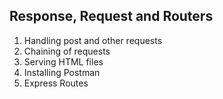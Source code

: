 ## Response, Request and Routers

1. Handling post and other requests
2. Chaining of requests
3. Serving HTML files
4. Installing Postman
5. Express Routes